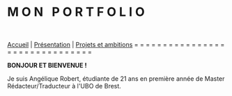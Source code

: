 # **M O N &nbsp; P O R T F O L I O**

&nbsp;

[Accueil](./index.md) | [Présentation](./présentation.md) | [Projets et ambitions](./ambitions.md)
= = = = = = = = = = = = = = = = = = = = = = = = = = = = = = =

**BONJOUR ET BIENVENUE !**

Je suis Angélique Robert, étudiante de 21 ans en première année de Master Rédacteur/Traducteur à l'UBO de Brest.
